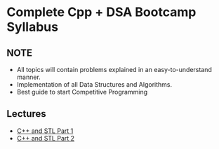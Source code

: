 # Complete Cpp + DSA Bootcamp Syllabus

## NOTE
- All topics will contain problems explained in an easy-to-understand manner.
- Implementation of all Data Structures and Algorithms.
- Best guide to start Competitive Programming

## Lectures

- [C++ and STL Part 1](https://mega.nz/file/JjAnXaBB#6xpui6otknyGnhepMA3GFejvOT_7nlAVBcC4x_ZcRJs)
- [C++ and STL Part 2](https://mega.nz/file/R2gW1JSJ#Y7louN5kf3P18KtKSQ4IgiFe0U_LY-T1Lj2pRxD3Xec)
